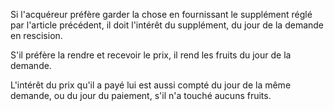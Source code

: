   
 Si l'acquéreur préfère garder la chose en fournissant le supplément réglé par l'article précédent, il doit l'intérêt du supplément, du jour de la demande en rescision.  

  
 S'il préfère la rendre et recevoir le prix, il rend les fruits du jour de la demande.  

  
 L'intérêt du prix qu'il a payé lui est aussi compté du jour de la même demande, ou du jour du paiement, s'il n'a touché aucuns fruits.  

